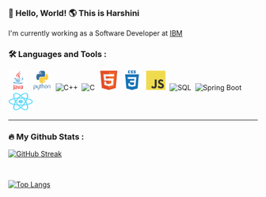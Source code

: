 ### 👋 Hello, World! 🌎 This is Harshini 

I'm currently working as a Software Developer at [IBM](https://www.ibm.com/in-en)
<!--
:telescope: Software Developer

:seedling: On a tech safari, venturing into uncharted territories to broaden my skillset and propel my professional journey to new heights.

:mailbox: Reach out to me on [![Linkedin Badge](https://img.shields.io/badge/-MyLinkedIn-blue?style=flat&logo=Linkedin&logoColor=white)](https://www.linkedin.com/in/harshini-profile/)

---
-->
### :hammer_and_wrench: Languages and Tools :


<div>
  <img src="https://github.com/devicons/devicon/blob/master/icons/java/java-original-wordmark.svg" title="Java" alt="Java" width="40" height="40"/>&nbsp;
  <img src="https://github.com/devicons/devicon/blob/master/icons/python/python-original-wordmark.svg" title="Python3" alt="Python3" width="40" height="40"/>&nbsp;
  <img src="https://cdn.jsdelivr.net/gh/devicons/devicon/icons/cplusplus/cplusplus-plain.svg" title="C++" alt="C++" width="40" height="40"/>&nbsp; 
  <img src="https://cdn.jsdelivr.net/gh/devicons/devicon/icons/c/c-plain.svg" title="C" alt="C" width="40" height="40"/>&nbsp;
  <img src="https://github.com/devicons/devicon/blob/master/icons/html5/html5-original.svg" title="HTML5" alt="HTML" width="40" height="40"/>&nbsp;
  <img src="https://github.com/devicons/devicon/blob/master/icons/css3/css3-plain-wordmark.svg"  title="CSS3" alt="CSS" width="40" height="40"/>&nbsp;
  <img src="https://github.com/devicons/devicon/blob/master/icons/javascript/javascript-original.svg" title="JavaScript" alt="JavaScript" width="40" height="40"/>&nbsp;
  <img src="https://user-images.githubusercontent.com/40461634/114240226-2f506580-9955-11eb-849b-e2a25117d681.png" title="SQL" alt="SQL" width="40" height="40"/>&nbsp;
  <img src="https://user-images.githubusercontent.com/33158051/103466606-760a4000-4d14-11eb-9941-2f3d00371471.png" title="Spring Boot" alt="Spring Boot" width="50" height="40"/>&nbsp;
  <img src="https://github.com/devicons/devicon/blob/master/icons/react/react-original.svg" title="React.js" alt="React.js" width="50" height="40"/>&nbsp; 
</div>

---
### 🔥 My Github Stats :

[![GitHub Streak](http://github-readme-streak-stats.herokuapp.com?user=harshimm&theme=dark&background=000000)](https://git.io/streak-stats)

<img src="https://komarev.com/ghpvc/?username=harshimm&style=flat-square&color=blue" alt=""/>

[![Top Langs](https://github-readme-stats.vercel.app/api/top-langs/?username=harshimm&layout=compact&theme=vision-friendly-dark)](https://github.com/anuraghazra/github-readme-stats)
